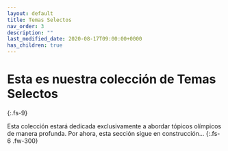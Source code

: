 ```yaml
---
layout: default
title: Temas Selectos
nav_order: 3
description: ""
last_modified_date: 2020-08-17T09:00:00+0000
has_children: true
---
```


# Esta es nuestra colección de Temas <span class="deg-sitio deg-sitio-texto">Selectos</span>
{:.fs-9}

Esta colección estará dedicada exclusivamente  a abordar tópicos <span class="deg-sitio deg-sitio-texto">olímpicos</span> de manera profunda. Por ahora, esta sección sigue en construcción...
{:.fs-6 .fw-300}
